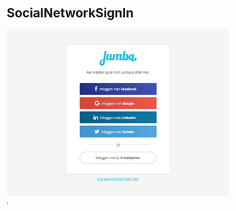 # SocialNetworkSignIn

![alt text for screen readers](/4e8cd4794b45529e7c614158b81585ab.jpg "List of Social Network buttons").
